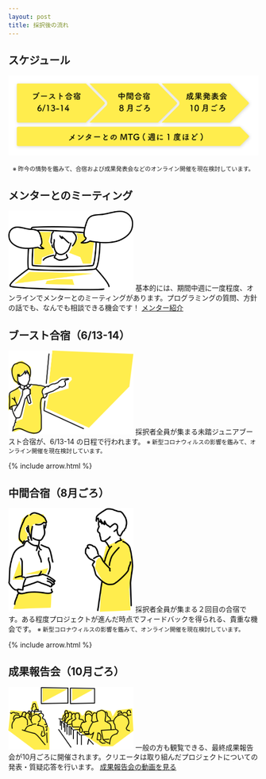 ```yaml
---
layout: post
title: 採択後の流れ
---
```


## スケジュール
![一年のスケジュール](/assets/img/schedule.svg)
<center><small>
  ※
  昨今の情勢を鑑みて、合宿および成果発表会などのオンライン開催を現在検討しています。
</small></center>

## メンターとのミーティング
<img src="/assets/img/illustration/mtg.svg" alt="ミーティング" width="50%" class="post-photo">
基本的には、期間中週に一度程度、オンラインでメンターとのミーティングがあります。プログラミングの質問、方針の話でも、なんでも相談できる機会です！
<a href="/mentors" class="button">メンター紹介</a>

## ブースト合宿（6/13-14）
<img src="/assets/img/illustration/boost.svg" alt="ブースト合宿" width="50%" class="post-photo">
採択者全員が集まる未踏ジュニアブースト合宿が、6/13-14 の日程で行われます。

<small>
  ※
  新型コロナウィルスの影響を鑑みて、オンライン開催を現在検討しています。
</small>

{% include arrow.html %}

## 中間合宿（8月ごろ）
<img src="/assets/img/illustration/chukan.svg" alt="中間" width="50%" class="post-photo">
採択者全員が集まる２回目の合宿です。ある程度プロジェクトが進んだ時点でフィードバックを得られる、貴重な機会です。

<small>
  ※
  新型コロナウィルスの影響を鑑みて、オンライン開催を現在検討しています。
</small>


{% include arrow.html %}

## 成果報告会（10月ごろ）
<img src="/assets/img/illustration/saisyu.svg" alt="最終" width="50%" class="post-photo">
一般の方も観覧できる、最終成果報告会が10月ごろに開催されます。クリエータは取り組んだプロジェクトについての発表・質疑応答を行います。
<a href="https://www.youtube.com/watch?v=zNCd2BTxaP8&list=PLNObH2jlC6ldN9LEExU1HlJy6RcAOQVl3" class="button" target="_blank">成果報告会の動画を見る</a>
